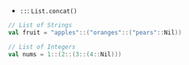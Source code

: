 - `::`: `List.concat()`
```scala
// List of Strings
val fruit = "apples"::("oranges"::("pears"::Nil))

// List of Integers
val nums = 1::(2::(3::(4::Nil)))
```

```scala
```
```scala
```
```scala
```
```scala
```
```scala
```
```scala
```
```scala
```
```scala
```
